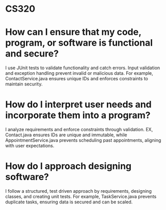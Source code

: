 # CS320

# How can I ensure that my code, program, or software is functional and secure?
I use JUnit tests to validate functionality and catch errors. Input validation and exception handling prevent invalid or malicious data. For example, ContactService.java ensures unique IDs and enforces constraints to maintain security.

# How do I interpret user needs and incorporate them into a program?
I analyze requirements and enforce constraints through validation. EX, Contact.java ensures IDs are unique and immutable, while AppointmentService.java prevents scheduling past appointments, aligning with user expectations.

# How do I approach designing software?
I follow a structured, test driven approach by requirements, designing classes, and creating unit tests. For example, TaskService.java prevents duplicate tasks, ensuring data is secured and can be scaled.

